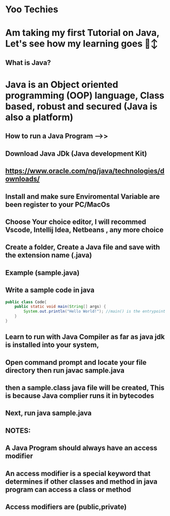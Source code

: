 # Yoo Techies
# Am taking my first Tutorial on Java, Let's see how my learning goes 🙂↕

## What is Java?
# Java is an Object oriented programming (OOP) language, Class based, robust and secured (Java is also a platform)

## How to run a Java Program -->>

## Download Java JDk (Java development Kit) 

## https://www.oracle.com/ng/java/technologies/downloads/

## Install and make sure Enviromental Variable are been register to your PC/MacOs

## Choose Your choice editor, I will recommed Vscode, Intellij Idea, Netbeans , any more choice



## Create a folder, Create a Java file and save with the extension name (.java)

## Example (sample.java)
## Write a sample code in java

```java
public class Code{
    public static void main(String[] args) {
        System.out.println("Hello World!"); //main() is the entrypoint of a java-program
    }
}
```
## Learn to run with Java Compiler as far as java jdk is installed into your system,
## Open command prompt and locate your file directory then run javac sample.java

## then a sample.class java file will be created, This is because Java complier runs it in bytecodes

## Next, run java sample.java


## NOTES:
## A Java Program should always have an access modifier 
## An access modifier is a special keyword that determines if other classes and method in java program can access a class or method
## Access modifiers are (public,private)